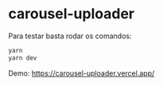 # carousel-uploader

Para testar basta rodar os comandos:

```bash
yarn
yarn dev
```
Demo: https://carousel-uploader.vercel.app/

